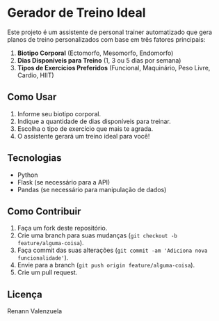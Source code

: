 # Gerador de Treino Ideal

Este projeto é um assistente de personal trainer automatizado que gera planos de treino personalizados com base em três fatores principais:
1. **Biotipo Corporal** (Ectomorfo, Mesomorfo, Endomorfo)
2. **Dias Disponíveis para Treino** (1, 3 ou 5 dias por semana)
3. **Tipos de Exercícios Preferidos** (Funcional, Maquinário, Peso Livre, Cardio, HIIT)

## Como Usar

1. Informe seu biotipo corporal.
2. Indique a quantidade de dias disponíveis para treinar.
3. Escolha o tipo de exercício que mais te agrada.
4. O assistente gerará um treino ideal para você!

## Tecnologias

- Python
- Flask (se necessário para a API)
- Pandas (se necessário para manipulação de dados)

## Como Contribuir

1. Faça um fork deste repositório.
2. Crie uma branch para suas mudanças (`git checkout -b feature/alguma-coisa`).
3. Faça commit das suas alterações (`git commit -am 'Adiciona nova funcionalidade'`).
4. Envie para a branch (`git push origin feature/alguma-coisa`).
5. Crie um pull request.

## Licença

Renann Valenzuela

